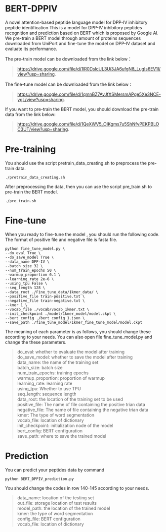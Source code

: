 # BERT-DPPIV
A novel attention-based peptide language model for DPP-IV inhibitory peptide identification
This is a model for DPP-IV inhibitory peptides recognition and prediction based on BERT which is proposed by Google AI. We pre-train a BERT model through amount of proteins sequences downloaded from UniPort and fine-tune the model on DPP-IV dataset and evaluate its performance.

The pre-train model can be downloaded from the link below：
>https://drive.google.com/file/d/1lR0DslcUL3Ui3JA6ufgN8_LugIs6EV1I/view?usp=sharing.

The fine-tune model can be downloaded from the link below：
>https://drive.google.com/file/d/1qmnBZ7AvJfXSMersmAPge5Xe3NCE-ygL/view?usp=sharing.

If you want to pre-train the BERT model, you should download the pre-train data from the link below:
>https://drive.google.com/file/d/1QeXWV5_OIKgms7u5ShNfvPEKPBLOC3UT/view?usp=sharing. 

# Pre-training

You should use the script pretrain_data_creating.sh to preprocess the pre-train data.

```
./pretrain_data_creating.sh
```
After preprocessing the data, then you can use the script pre_train.sh to pre-train the BERT model.
```
./pre_train.sh
```
# Fine-tune
When you ready to fine-tune the model , you should run the following code. The format of positive file and negative file is fasta file.
```
python fine_tune_model.py \
--do_eval True \
--do_save_model True \
--data_name DPP-IV \
--batch_size 32 \
--num_train_epochs 50 \
--warmup_proportion 0.1 \
--learning_rate 2e-6 \
--using_tpu False \
--seq_length 128 \
--data_root ./Fine_tune_data/1kmer_data/ \
--positive_file train-positive.txt \
--negative_file train-negative.txt \
--kmer 1 \
--vocab_file ./vocab/vocab_1kmer.txt \
--init_checkpoint ./model/1kmer_model/model.ckpt \
--bert_config ./bert_config_1.json \
--save_path ./fine_tune_model/1kmer_fine_tune_model/model.ckpt
```
The meaning of each parameter is as follows, you should change these according to your needs. You can also open file fine_tune_model.py and change the  these parameters.

> do_eval: whether to evaluate the model after training\
> do_save_model: whether to save the model after training\
> data_name: the name of the training set\
> batch_size: batch size\
> num_train_epochs: training epochs\
> warmup_proportion: proportion of warmup\
> learning_rate: learning rate\
> using_tpu: Whether to use TPU\
> seq_length: sequence length\
> data_root: the location of the training set to be used\
> positive_file: The name of file containing the positive trian data\
> negative_file: The name of file containing the negative trian data\
> kmer: The type of word segmentation\
> vocab_file: location of dictionary\
> init_checkpoint: initialization node of the model\
> bert_config: BERT configuration\
> save_path: where to save the trained model

# Prediction

You can predict your peptides data by command

```
python BERT_DPPIV_prediction.py
```

You should change the codes in row 140-145 according to your needs.

> data_name: location of the testing set\
> out_file: storage location of test results\
> model_path: the location of the trained model\
> kmer: the type of word segmentation\
> config_file: BERT configuration\
> vocab_file: location of dictionary
